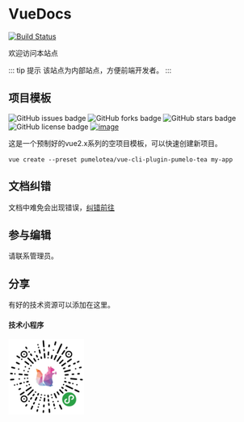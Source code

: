 # VueDocs
[![Build Status](http://10.10.0.14/api/badges/zhufeng/vue-specification/status.svg)](http://10.10.0.14/zhufeng/vue-specification)

欢迎访问本站点

::: tip 提示
该站点为内部站点，方便前端开发者。
:::

## 项目模板

![GitHub issues badge](https://img.shields.io/github/issues/pumelotea/vue-cli-plugin-pumelo-tea)
![GitHub forks badge](https://img.shields.io/github/forks/pumelotea/vue-cli-plugin-pumelo-tea)
![GitHub stars badge](https://img.shields.io/github/stars/pumelotea/vue-cli-plugin-pumelo-tea)
![GitHub license badge](https://img.shields.io/github/license/pumelotea/vue-cli-plugin-pumelo-tea)
[![image](https://woolson.github.io/npmer-badge/badge/lcr-none-none-NPM-ffffff-fe3009-vue-cli-plugin-pumelo-tea-ffffff-10afff-r-t-f.svg)](https://www.npmjs.com/package/vue-cli-plugin-pumelo-tea)

这是一个预制好的vue2.x系列的空项目模板，可以快速创建新项目。
```shell script
vue create --preset pumelotea/vue-cli-plugin-pumelo-tea my-app
```



## 文档纠错
文档中难免会出现错误，[纠错前往](http://gogs.ltit.info/zhufeng/vue-specification/issues/new)

## 参与编辑
请联系管理员。


## 分享

有好的技术资源可以添加在这里。

#### 技术小程序
<img style="width:150px" src="/gh_735272938124_344.jpg"></img>

